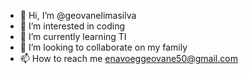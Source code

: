 - 👋 Hi, I’m @geovanelimasilva
- 👀 I’m interested in coding
- 🌱 I’m currently learning TI
- 💞️ I’m looking to collaborate on my family
- 📫 How to reach me enavoeggeovane50@gmail.com

<!---
geovanelimasilva/geovanelimasilva is a ✨ special ✨ repository because its `README.md` (this file) appears on your GitHub profile.
You can click the Preview link to take a look at your changes.
--->
